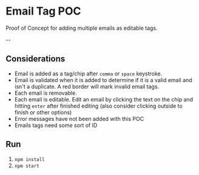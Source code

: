 # Email Tag POC

Proof of Concept for adding multiple emails as editable tags.

--

## Considerations

- Email is added as a tag/chip after `comma` or `space` keystroke.
- Email is validated when it is added to determine if it is a valid email and isn't a duplicate. A red border will mark invalid email tags.
- Each email is removable.
- Each email is editable. Edit an email by clicking the text on the chip and hitting `enter` after finished editing (also consider clicking outside to finish or other options)
- Error messages have not been added with this POC
- Emails tags need some sort of ID

## Run

1. `npm install`
2. `npm start`
